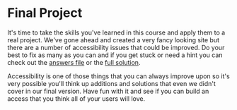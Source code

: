 # Final Project

It's time to take the skills you've learned in this course and apply them to
a real project. We've gone ahead and created a very fancy looking site but
there are a number of accessibility issues that could be improved. Do your
best to fix as many as you can and if you get stuck or need a hint you can
check out the [answers file](ANSWERS.md) or the [full solution](https://github.com/udacity/ud891/tree/gh-pages/final-project/ecommerce-site/solution).

Accessibility is one of those things that you can always improve upon so it's
very possible you'll think up additions and solutions that even we didn't
cover in our final version. Have fun with it and see if you can build an
access that you think all of your users will love.
